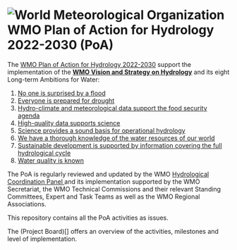 #  ![World Meteorological Organization](https://upload.wikimedia.org/wikipedia/en/thumb/b/b6/World_Meteorological_Organization_Logo.svg/512px-World_Meteorological_Organization_Logo.svg.png) WMO Plan of Action for Hydrology 2022-2030 (PoA)

The [WMO Plan of Action for Hydrology 2022-2030](https://www.hydroref.com/wmo/hcp/index.php) support the implementation of the [**WMO Vision and Strategy on Hydrology**](https://wmo.int/topics/water/wmo-vision-and-strategy-hydrology) and its eight Long-term Ambitions for Water:
1. [No one is surprised by a flood](https://wmo.int/no-one-surprised-flood)
2. [Everyone is prepared for drought](https://wmo.int/everyone-prepared-drought)
3. [Hydro-climate and meteorological data support the food security agenda](https://wmo.int/hydro-climate-and-meteorological-data-support-food-security-agenda)
4. [High-quality data supports science](https://wmo.int/high-quality-data-supports-science)
5. [Science provides a sound basis for operational hydrology](https://wmo.int/science-provides-sound-basis-operational-hydrology)
6. [We have a thorough knowledge of the water resources of our world](https://wmo.int/we-have-thorough-knowledge-of-water-resources-of-our-world)
7. [Sustainable development is supported by information covering the full hydrological cycle](https://wmo.int/sustainable-development-supported-hydrological-information)
8. [Water quality is known](https://wmo.int/water-quality-known)

The PoA is regularly reviewed and updated by the WMO [Hydrological Coordination Panel  ](https://community.wmo.int/en/governance/executive-council/executive-council/hydrological-coordination-panel) and its implementation supported by the WMO Secretariat, the WMO Technical Commissions and their relevant Standing Committees, Expert and Task Teams as well as the WMO Regional Associations.

This repository contains all the PoA activities as issues.

The (Project Board)[] offers an overview of the activities, milestones and level of implementation. 
